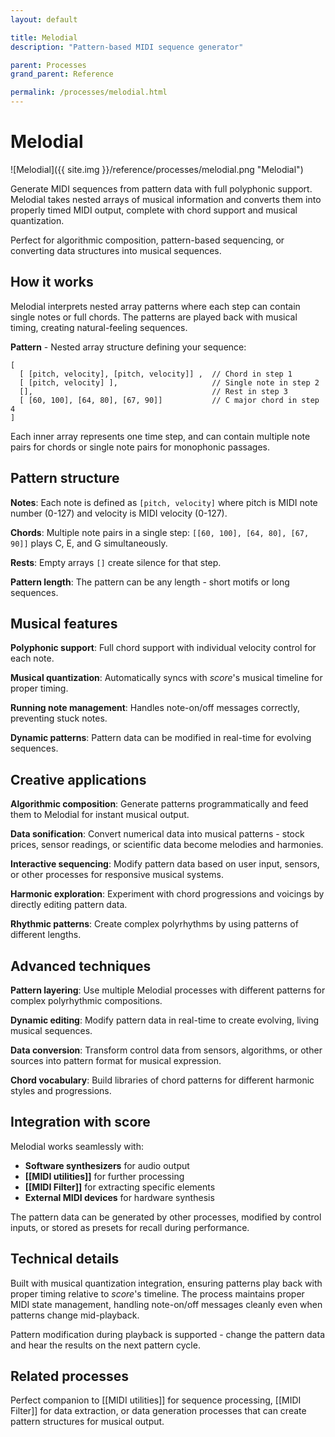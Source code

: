 ```yaml
---
layout: default

title: Melodial
description: "Pattern-based MIDI sequence generator"

parent: Processes
grand_parent: Reference

permalink: /processes/melodial.html
---
```

# Melodial

![Melodial]({{ site.img }}/reference/processes/melodial.png "Melodial")

Generate MIDI sequences from pattern data with full polyphonic support. Melodial takes nested arrays of musical information and converts them into properly timed MIDI output, complete with chord support and musical quantization.

Perfect for algorithmic composition, pattern-based sequencing, or converting data structures into musical sequences.

## How it works

Melodial interprets nested array patterns where each step can contain single notes or full chords. The patterns are played back with musical timing, creating natural-feeling sequences.

**Pattern** - Nested array structure defining your sequence:  
```
[
  [ [pitch, velocity], [pitch, velocity]] ,  // Chord in step 1
  [ [pitch, velocity] ],                     // Single note in step 2
  [],                                        // Rest in step 3
  [ [60, 100], [64, 80], [67, 90]]           // C major chord in step 4
]
```

Each inner array represents one time step, and can contain multiple note pairs for chords or single note pairs for monophonic passages.

## Pattern structure

**Notes**: Each note is defined as `[pitch, velocity]` where pitch is MIDI note number (0-127) and velocity is MIDI velocity (0-127).

**Chords**: Multiple note pairs in a single step: `[[60, 100], [64, 80], [67, 90]]` plays C, E, and G simultaneously.

**Rests**: Empty arrays `[]` create silence for that step.

**Pattern length**: The pattern can be any length - short motifs or long sequences.

## Musical features

**Polyphonic support**: Full chord support with individual velocity control for each note.

**Musical quantization**: Automatically syncs with *score*'s musical timeline for proper timing.

**Running note management**: Handles note-on/off messages correctly, preventing stuck notes.

**Dynamic patterns**: Pattern data can be modified in real-time for evolving sequences.

## Creative applications

**Algorithmic composition**: Generate patterns programmatically and feed them to Melodial for instant musical output.

**Data sonification**: Convert numerical data into musical patterns - stock prices, sensor readings, or scientific data become melodies and harmonies.

**Interactive sequencing**: Modify pattern data based on user input, sensors, or other processes for responsive musical systems.

**Harmonic exploration**: Experiment with chord progressions and voicings by directly editing pattern data.

**Rhythmic patterns**: Create complex polyrhythms by using patterns of different lengths.

## Advanced techniques

**Pattern layering**: Use multiple Melodial processes with different patterns for complex polyrhythmic compositions.

**Dynamic editing**: Modify pattern data in real-time to create evolving, living musical sequences.

**Data conversion**: Transform control data from sensors, algorithms, or other sources into pattern format for musical expression.

**Chord vocabulary**: Build libraries of chord patterns for different harmonic styles and progressions.

## Integration with score

Melodial works seamlessly with:
- **Software synthesizers** for audio output
- **[[MIDI utilities]]** for further processing
- **[[MIDI Filter]]** for extracting specific elements
- **External MIDI devices** for hardware synthesis

The pattern data can be generated by other processes, modified by control inputs, or stored as presets for recall during performance.

## Technical details

Built with musical quantization integration, ensuring patterns play back with proper timing relative to *score*'s timeline. The process maintains proper MIDI state management, handling note-on/off messages cleanly even when patterns change mid-playback.

Pattern modification during playback is supported - change the pattern data and hear the results on the next pattern cycle.

## Related processes

Perfect companion to [[MIDI utilities]] for sequence processing, [[MIDI Filter]] for data extraction, or data generation processes that can create pattern structures for musical output.

